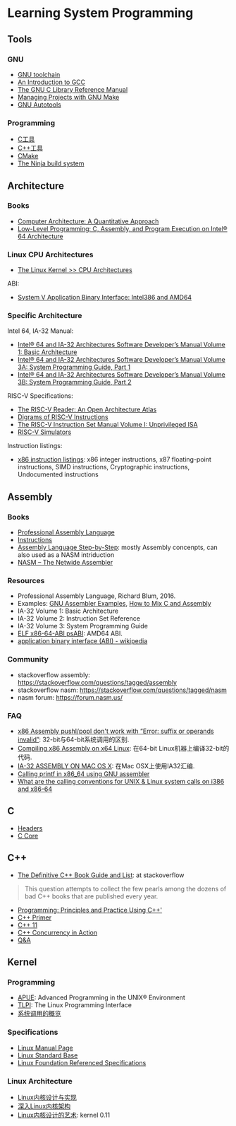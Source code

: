 # Learning System Programming

## Tools

### GNU

- [GNU toolchain](./tools/gnu/gnu-toolchain.md)
- [An Introduction to GCC](./tools/gnu/gcc-intro.md)
- [The GNU C Library Reference Manual](./tools/gnu/gnu-glibc.md)
- [Managing Projects with GNU Make](./tools/gnu/gnu-make.md)
- [GNU Autotools](./tools/gnu/gnu-autotools.md)

### Programming

- [C工具](./tools/programming/c-tool.md)
- [C++工具](./tools/programming/cpp-tool.md)
- [CMake](./tools/programming/cmake/mastering-cmake.md)
- [The Ninja build system](./tools/programming/ninja.md)

## Architecture


### Books

- [Computer Architecture: A Quantitative Approach](./architecture/CAQA.md)
- [Low-Level Programming: C, Assembly, and Program Execution on Intel® 64 Architecture](./architecture/Low-Level-Programming.md)


### Linux CPU Architectures

- [The Linux Kernel >> CPU Architectures](./architecture/linux-cpu-architecture.md)

ABI:

- [System V Application Binary Interface: Intel386 and AMD64](./architecture/ABI.md)


### Specific Architecture

Intel 64, IA-32 Manual:

- [Intel® 64 and IA-32 Architectures Software Developer’s Manual Volume 1: Basic Architecture](./architecture/intel/vol1-basic-architecture.md)
- [Intel® 64 and IA-32 Architectures Software Developer’s Manual Volume 3A: System Programming Guide, Part 1](./architecture/intel/vol3a-system-programming-guide.md)
- [Intel® 64 and IA-32 Architectures Software Developer’s Manual Volume 3B: System Programming Guide, Part 2](./architecture/intel/vol3b-system-programming-guide.md)


RISC-V Specifications:

- [The RISC-V Reader: An Open Architecture Atlas](./architecture/risc-v/the-risc-v-reader.md)
- [Digrams of RISC-V Instructions](./architecture/risc-v/risc-v-instructions.md)
- [The RISC-V Instruction Set Manual Volume I: Unprivileged ISA](./architecture/risc-v/risc-v-unprivileged-spec.md)
- [RISC-V Simulators](./architecture/risc-v/risc-v-simulators.md)

Instruction listings:

- [x86 instruction listings](https://en.wikipedia.org/wiki/X86_instruction_listings): x86 integer instructions, x87 floating-point instructions, SIMD instructions, Cryptographic instructions, Undocumented instructions


## Assembly

### Books

- [Professional Assembly Language](./assembly/pro-assembly.md)
- [Instructions](./assembly/instructions.md)
- [Assembly Language Step-by-Step](./assembly/assembly-step-by-step.md): mostly Assembly concenpts, can also used as a NASM intriduction
- [NASM – The Netwide Assembler](./assembly/nasm.md)

### Resources

- Professional Assembly Language, Richard Blum, 2016.
- Examples: [GNU Assembler Examples](https://cs.lmu.edu/~ray/notes/gasexamples/), [How to Mix C and Assembly](https://www.devdungeon.com/content/how-mix-c-and-assembly)
- IA-32 Volume 1: Basic Architecture
- IA-32 Volume 2: Instruction Set Reference
- IA-32 Volume 3: System Programming Guide
- [ELF x86-64-ABI psABI](https://github.com/hjl-tools/x86-psABI): AMD64 ABI.
- [application binary interface (ABI) - wikipedia](https://en.wikipedia.org/wiki/Application_binary_interface)

### Community

- stackoverflow assembly: https://stackoverflow.com/questions/tagged/assembly
- stackoverflow nasm: https://stackoverflow.com/questions/tagged/nasm
- nasm forum: https://forum.nasm.us/

### FAQ

- [x86 Assembly pushl/popl don't work with “Error: suffix or operands invalid”](https://stackoverflow.com/questions/5485468/x86-assembly-pushl-popl-dont-work-with-error-suffix-or-operands-invalid): 32-bit与64-bit系统调用的区别.
- [Compiling x86 Assembly on x64 Linux](https://denniskubes.com/2017/01/31/compiling-x86-assembly-on-x64-linux/): 在64-bit Linux机器上编译32-bit的代码.
- [IA-32 ASSEMBLY ON MAC OS X](https://fabiensanglard.net/macosxassembly/index.php): 在Mac OSX上使用IA32汇编.
- [Calling printf in x86_64 using GNU assembler](https://stackoverflow.com/questions/38335212/calling-printf-in-x86-64-using-gnu-assembler)
- [What are the calling conventions for UNIX & Linux system calls on i386 and x86-64](https://stackoverflow.com/questions/2535989/what-are-the-calling-conventions-for-unix-linux-system-calls-on-i386-and-x86-6)


## C

- [Headers](./c/c-headers.md)
- [C Core](./c/c-core.md)

## C++


- [The Definitive C++ Book Guide and List](https://stackoverflow.com/questions/388242/the-definitive-c-book-guide-and-list/388282#388282): at stackoverflow

> This question attempts to collect the few pearls among the dozens of bad C++ books that are published every year.

- [Programming: Principles and Practice Using C++'](./cpp/PPP2/PPP2.md)
- [C++ Primer](./cpp/CP5/CP5.md)
- [C++ 11](./cpp/CXX11-Standard.md)
- [C++ Concurrency in Action](./cpp/cpp_concurrency.md)
- [Q&A](./cpp/QA.md)

## Kernel

### Programming

- [APUE](./kernel/programming/apue.md): Advanced Programming in the UNIX® Environment
- [TLPI](./kernel/programming/tlpi.md): The Linux Programming Interface
- [系统调用的概览](./kernel/programming/syscall.md)

### Specifications

- [Linux Manual Page](./kernel/specification/linux-man.md)
- [Linux Standard Base](./kernel/specification/linux-standard-base.md)
- [Linux Foundation Referenced Specifications](./kernel/specification/linux-ref-spec.md)

### Linux Architecture

- [Linux内核设计与实现](./kernel/linux-arch/kernel-dev/kernel-dev.md)
- [深入Linux内核架构](./kernel/linux-arch/linux-arch.md)
- [Linux内核设计的艺术](./kernel/linux-arch/linux-0.11.md): kernel 0.11
